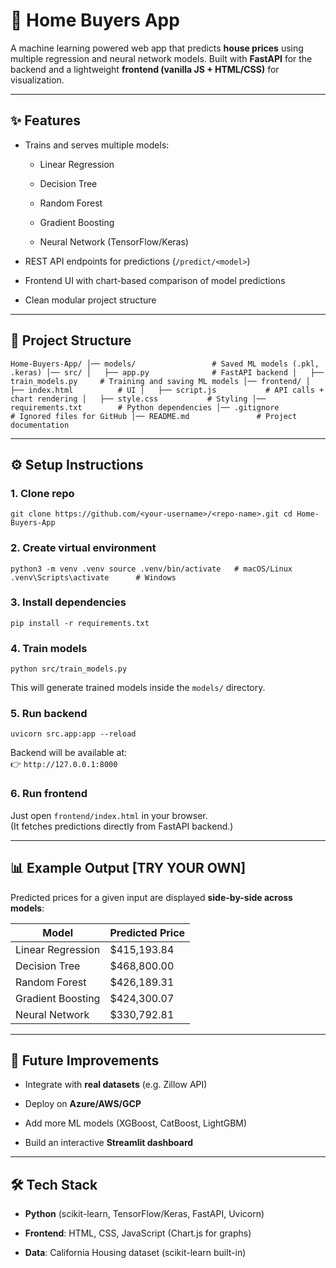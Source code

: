 🏡 Home Buyers App
==================

A machine learning powered web app that predicts **house prices** using multiple regression and neural network models. Built with **FastAPI** for the backend and a lightweight **frontend (vanilla JS + HTML/CSS)** for visualization.

* * * * *

✨ Features
----------

-   Trains and serves multiple models:

    -   Linear Regression

    -   Decision Tree

    -   Random Forest

    -   Gradient Boosting

    -   Neural Network (TensorFlow/Keras)

-   REST API endpoints for predictions (`/predict/<model>`)

-   Frontend UI with chart-based comparison of model predictions

-   Clean modular project structure

* * * * *

📂 Project Structure
--------------------

`Home-Buyers-App/
│── models/                 # Saved ML models (.pkl, .keras)
│── src/
│   ├── app.py              # FastAPI backend
│   ├── train_models.py     # Training and saving ML models
│── frontend/
│   ├── index.html          # UI
│   ├── script.js           # API calls + chart rendering
│   ├── style.css           # Styling
│── requirements.txt        # Python dependencies
│── .gitignore              # Ignored files for GitHub
│── README.md               # Project documentation`

* * * * *

⚙️ Setup Instructions
---------------------

### 1\. Clone repo

`git clone https://github.com/<your-username>/<repo-name>.git
cd Home-Buyers-App`

### 2\. Create virtual environment

`python3 -m venv .venv
source .venv/bin/activate   # macOS/Linux
.venv\Scripts\activate      # Windows`

### 3\. Install dependencies

`pip install -r requirements.txt`

### 4\. Train models

`python src/train_models.py`

This will generate trained models inside the `models/` directory.

### 5\. Run backend

`uvicorn src.app:app --reload`

Backend will be available at:\
👉 `http://127.0.0.1:8000`

### 6\. Run frontend

Just open `frontend/index.html` in your browser.\
(It fetches predictions directly from FastAPI backend.)

* * * * *

📊 Example Output [TRY YOUR OWN]
-----------------

Predicted prices for a given input are displayed **side-by-side across models**:

| Model | Predicted Price |
| --- | --- |
| Linear Regression | $415,193.84 |
| Decision Tree | $468,800.00 |
| Random Forest | $426,189.31 |
| Gradient Boosting | $424,300.07 |
| Neural Network | $330,792.81 |

* * * * *

🚀 Future Improvements
----------------------

-   Integrate with **real datasets** (e.g. Zillow API)

-   Deploy on **Azure/AWS/GCP**

-   Add more ML models (XGBoost, CatBoost, LightGBM)

-   Build an interactive **Streamlit dashboard**

* * * * *

🛠️ Tech Stack
--------------

-   **Python** (scikit-learn, TensorFlow/Keras, FastAPI, Uvicorn)

-   **Frontend**: HTML, CSS, JavaScript (Chart.js for graphs)

-   **Data**: California Housing dataset (scikit-learn built-in)